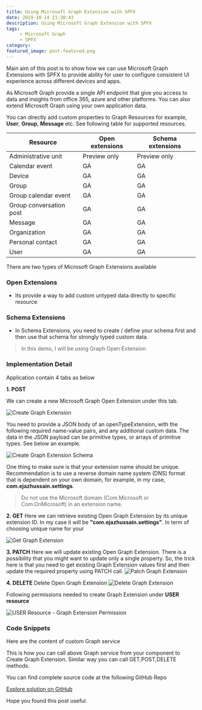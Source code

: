 ```yaml
---
title: Using Microsoft Graph Extension with SPFX
date: 2019-10-14 21:30:43
description: Using Microsoft Graph Extension with SPFX
tags:
     - Microsoft Graph
     - SPFX
category:
featured_image: post-featured.png
---
```


Main aim of this post is to show how we can use Microsoft Graph Extensions with SPFX to provide ability for user to configure consistent UI experience across different devices and apps.

As Microsoft Graph provide a single API endpoint that give you access to data and insights from office 365, azure and other platforms. 
You can also extend Microsoft Graph using your own application data.

You can directly add custom properties to Graph Resources for example, <strong>User</strong>, <strong>Group</strong>, <strong>Message</strong> etc. See following table for supported resources. 


| Resource                | Open extensions | Schema extensions |
|-------------------------|-----------------|-------------------|
| Administrative unit     | Preview only    | Preview only      |
| Calendar event          | GA              | GA                |
| Device                  | GA              | GA                |
| Group                   | GA              | GA                |
| Group calendar event    | GA              | GA                |
| Group conversation post | GA              | GA                |
| Message                 | GA              | GA                |
| Organization            | GA              | GA                |
| Personal contact        | GA              | GA                |
| User                    | GA              | GA                |

There are two types of Microsoft Graph Extensions available 

### Open Extensions
- Its provide a way to add custom untyped data directly to specific resource

### Schema Extensions
- In Schema Extensions, you need to create / define your schema first and then use that schema for strongly typed custom data.

> In this demo, I will be using Graph Open Extension

### Implementation Detail

Application contain 4 tabs as below

**1. POST**

We can create a new Microsoft Graph Open Extension under this tab.

![Create Graph Extension](create-graph-extension.png)

You need to provide a JSON body of an openTypeExtension, with the following required name-value pairs, and any additional custom data. The data in the JSON payload can be primitive types, or arrays of primitive types. See below an example.

![Create Graph Extension Schema](create-graph-extension-schema.png)

One thing to make sure is that your extension name should be unique. Recommendation is to use a reverse domain name system (DNS) format that is dependent on your own domain, for example, in my case, **com.ejazhussain.settings**. 

> Do not use the Microsoft domain (Com.Microsoft or Com.OnMicrosoft) in an extension name.


**2. GET**
Here we can retrieve existing Open Graph Extension by its unique extension ID. In my case it will be **"com.ejazhussain.settings"**.
In term of choosing unique name for your 

![Get Graph Extension](get-graph-extension.png)

**3. PATCH**
Here we will update existing Open Graph Extension. There is a possibility that you might want to update only a single property. So, the trick here is that you need to get existing Graph Extension values first and then update the required property using PATCH call.
![Patch Graph Extension](patch-graph-extension.png)

**4. DELETE**
Delete Open Graph Extension
![Delete Graph Extension](delete-graph-extension.png)

Following permissions needed to create Graph Extension under **USER resource**

![USER Resource - Graph Extension Permission](graph-extension-user-permissions.png)


### Code Snippets

Here are the content of custom Graph service  
<script src="https://gist.github.com/ejazhussain/df5d08ead2250ec12fd230bda46f25d2.js"></script>


This is how you can call above Graph service from your component to Create Graph Extension. Similar way you can call GET,POST,DELETE methods.
<script src="https://gist.github.com/ejazhussain/0467bd80e158f5c4b224c1b9a5815d5a.js"></script>

You can find complete source code at the following GitHub Repo

<a href="https://github.com/ejazhussain/react-msgraph-extension" class="is-primary button is-medium github">
    <span class="icon is-medium">
      <i class="fab fa-github"></i>
    </span>
    <span>Explore solution on GitHub</span>
  </a>



  Hope you found this post useful.